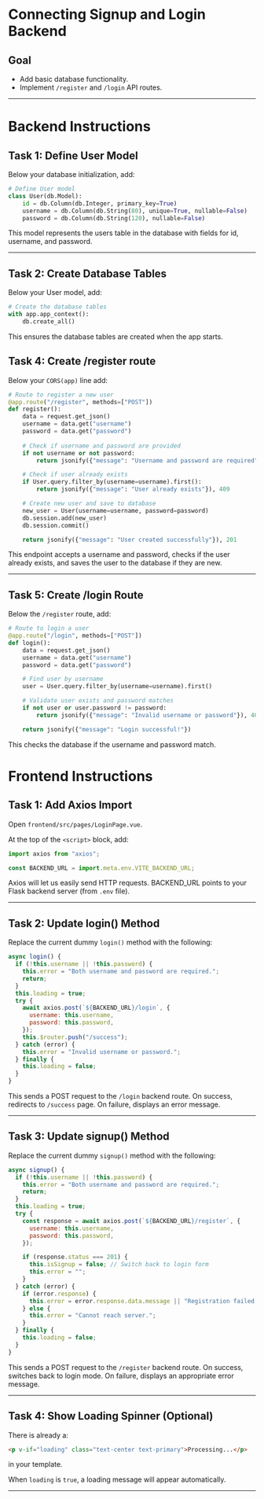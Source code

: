 # Connecting Signup and Login Backend

## Goal
- Add basic database functionality.
- Implement `/register` and `/login` API routes.

---

# Backend Instructions


## Task 1: Define User Model

Below your database initialization, add:

```python
# Define User model
class User(db.Model):
    id = db.Column(db.Integer, primary_key=True)
    username = db.Column(db.String(80), unique=True, nullable=False)
    password = db.Column(db.String(120), nullable=False)
```

This model represents the users table in the database with fields for id, username, and password.

---

## Task 2: Create Database Tables

Below your User model, add:

```python
# Create the database tables
with app.app_context():
    db.create_all()
```

This ensures the database tables are created when the app starts.

## Task 4: Create /register route

Below your `CORS(app)` line add:

```python
# Route to register a new user
@app.route("/register", methods=["POST"])
def register():
    data = request.get_json()
    username = data.get("username")
    password = data.get("password")
    
    # Check if username and password are provided
    if not username or not password:
        return jsonify({"message": "Username and password are required"}), 400

    # Check if user already exists
    if User.query.filter_by(username=username).first():
        return jsonify({"message": "User already exists"}), 409

    # Create new user and save to database
    new_user = User(username=username, password=password)
    db.session.add(new_user)
    db.session.commit()

    return jsonify({"message": "User created successfully"}), 201
```

This endpoint accepts a username and password, checks if the user already exists, and saves the user to the database if they are new.

---

## Task 5: Create /login Route

Below the `/register` route, add:

```python
# Route to login a user
@app.route("/login", methods=["POST"])
def login():
    data = request.get_json()
    username = data.get("username")
    password = data.get("password")

    # Find user by username
    user = User.query.filter_by(username=username).first()

    # Validate user exists and password matches
    if not user or user.password != password:
        return jsonify({"message": "Invalid username or password"}), 401

    return jsonify({"message": "Login successful!"})
```

This checks the database if the username and password match.

# Frontend Instructions

## Task 1: Add Axios Import

Open `frontend/src/pages/LoginPage.vue`.

At the top of the `<script>` block, add:

```javascript
import axios from "axios";

const BACKEND_URL = import.meta.env.VITE_BACKEND_URL;
```

Axios will let us easily send HTTP requests.
BACKEND_URL points to your Flask backend server (from `.env` file).

---

## Task 2: Update login() Method

Replace the current dummy `login()` method with the following:

```javascript
async login() {
  if (!this.username || !this.password) {
    this.error = "Both username and password are required.";
    return;
  }
  this.loading = true;
  try {
    await axios.post(`${BACKEND_URL}/login`, {
      username: this.username,
      password: this.password,
    });
    this.$router.push("/success");
  } catch (error) {
    this.error = "Invalid username or password.";
  } finally {
    this.loading = false;
  }
}
```

This sends a POST request to the `/login` backend route.
On success, redirects to `/success` page.
On failure, displays an error message.

---

## Task 3: Update signup() Method

Replace the current dummy `signup()` method with the following:

```javascript
async signup() {
  if (!this.username || !this.password) {
    this.error = "Both username and password are required.";
    return;
  }
  this.loading = true;
  try {
    const response = await axios.post(`${BACKEND_URL}/register`, {
      username: this.username,
      password: this.password,
    });

    if (response.status === 201) {
      this.isSignup = false; // Switch back to login form
      this.error = "";
    }
  } catch (error) {
    if (error.response) {
      this.error = error.response.data.message || "Registration failed.";
    } else {
      this.error = "Cannot reach server.";
    }
  } finally {
    this.loading = false;
  }
}
```

This sends a POST request to the `/register` backend route.
On success, switches back to login mode.
On failure, displays an appropriate error message.

---

## Task 4: Show Loading Spinner (Optional)

There is already a:

```html
<p v-if="loading" class="text-center text-primary">Processing...</p>
```

in your template.

When `loading` is `true`, a loading message will appear automatically.

---



